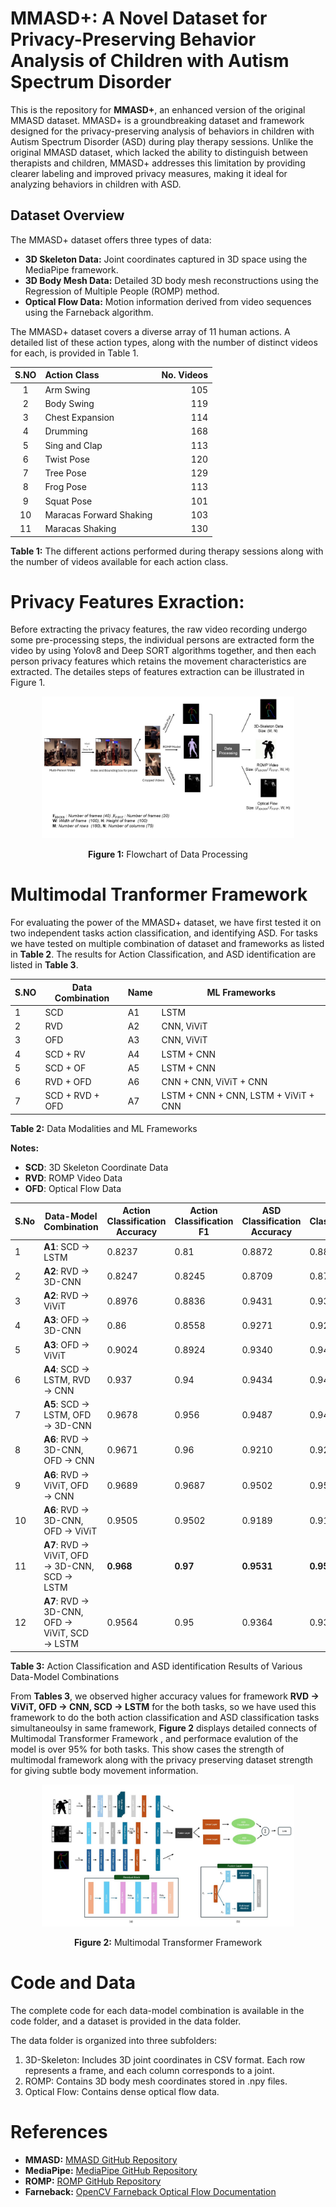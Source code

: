 # MMASD+: A Novel Dataset for Privacy-Preserving Behavior Analysis of Children with Autism Spectrum Disorder

This is the repository for **MMASD+**, an enhanced version of the original MMASD dataset. MMASD+ is a groundbreaking dataset and framework designed for the privacy-preserving analysis of behaviors in children with Autism Spectrum Disorder (ASD) during play therapy sessions. Unlike the original MMASD dataset, which lacked the ability to distinguish between therapists and children, MMASD+ addresses this limitation by providing clearer labeling and improved privacy measures, making it ideal for analyzing behaviors in children with ASD.

## Dataset Overview

The MMASD+ dataset offers three types of data:
- **3D Skeleton Data:**  Joint coordinates captured in 3D space using the MediaPipe framework.
- **3D Body Mesh Data:** Detailed 3D body mesh reconstructions using the Regression of Multiple People (ROMP) method.
- **Optical Flow Data:** Motion information derived from video sequences using the Farneback algorithm.
  
The MMASD+ dataset covers a diverse array of 11 human actions. A detailed list of these action types, along with the number of distinct videos for each, is provided in Table 1.

| S.NO | Action Class             | No. Videos |
|:----:|:-------------------------|-----------:|
| 1    | Arm Swing                | 105        |
| 2    | Body Swing               | 119        |
| 3    | Chest Expansion          | 114        |
| 4    | Drumming                 | 168        |
| 5    | Sing and Clap            | 113        |
| 6    | Twist Pose               | 120        |
| 7    | Tree Pose                | 129        |
| 8    | Frog Pose                | 113        |
| 9    | Squat Pose               | 101        |
| 10   | Maracas Forward Shaking  | 103        |
| 11   | Maracas Shaking          | 130        |

**Table 1:** The different actions performed during therapy sessions along with the number of videos available for each action class.


# Privacy Features Exraction:
Before extracting the privacy features, the raw video recording undergo some pre-processing steps, the individual persons are extracted form the video by using Yolov8 and Deep SORT algorithms together, and then each person privacy features which retains the movement characteristics are extracted. The detailes steps of features extraction can be illustrated in Figure 1. 

<div align="center">
  <img src="data_flow_chart_mmasd.jpg" alt="Flowchart of Data Processing (don't forget to change ROMP image)" width="80%">

  <p><strong>Figure 1:</strong> Flowchart of Data Processing</p>
</div>

# Multimodal Tranformer Framework

For evaluating the power of the MMASD+ dataset, we have first tested it on two independent tasks action classification, and identifying ASD. For tasks we have tested on multiple combination of dataset and frameworks as listed in **Table 2**. The results for Action Classification, and ASD identification are listed in **Table 3**.

| S.NO | Data Combination         | Name | ML Frameworks           |
|------|--------------------------|------|-------------------------|
| 1    | SCD                      | A1   | LSTM                    |
| 2    | RVD                      | A2   | CNN, ViViT              |
| 3    | OFD                      | A3   | CNN, ViViT              |
| 4    | SCD + RV                 | A4   | LSTM + CNN              |
| 5    | SCD + OF                 | A5   | LSTM + CNN              |
| 6    | RVD + OFD                | A6   | CNN + CNN, ViViT + CNN  |
| 7    | SCD + RVD + OFD          | A7   | LSTM + CNN + CNN, LSTM + ViViT + CNN |

**Table 2:** Data Modalities and ML Frameworks

**Notes:**
- **SCD**: 3D Skeleton Coordinate Data
- **RVD**: ROMP Video Data
- **OFD**: Optical Flow Data

| S.No | Data-Model Combination | Action Classification Accuracy | Action Classification F1 | ASD Classification Accuracy | ASD Classification F1 |
|------|------------------------|-------------------------------|--------------------------|-----------------------------|------------------------|
| 1    | **A1**: SCD → LSTM                       | 0.8237 | 0.81   | 0.8872 | 0.8870 |
| 2    | **A2**: RVD → 3D-CNN                     | 0.8247 | 0.8245 | 0.8709 | 0.8707 |
| 3    | **A2**: RVD → ViViT                      | 0.8976 | 0.8836 | 0.9431 | 0.93   |
| 4    | **A3**: OFD → 3D-CNN                     | 0.86   | 0.8558 | 0.9271 | 0.9269 |
| 5    | **A3**: OFD → ViViT                      | 0.9024 | 0.8924 | 0.9340 | 0.94   |
| 6    | **A4**: SCD → LSTM, RVD → CNN            | 0.937  | 0.94   | 0.9434 | 0.9431 |
| 7    | **A5**: SCD → LSTM, OFD → 3D-CNN         | 0.9678 | 0.956  | 0.9487 | 0.9484 |
| 8    | **A6**: RVD → 3D-CNN, OFD → CNN          | 0.9671 | 0.96   | 0.9210 | 0.9220 |
| 9    | **A6**: RVD → ViViT, OFD → CNN           | 0.9689 | 0.9687 | 0.9502 | 0.9511 |
| 10   | **A6**: RVD → 3D-CNN, OFD → ViViT        | 0.9505 | 0.9502 | 0.9189 | 0.9185 |
| 11   | **A7**: RVD → ViViT, OFD → 3D-CNN, SCD → LSTM | **0.968** | **0.97** | **0.9531** | **0.9523** |
| 12   | **A7**: RVD → 3D-CNN, OFD → ViViT, SCD → LSTM | 0.9564 | 0.95   | 0.9364 | 0.9362 |

**Table 3:** Action Classification and ASD identification Results of Various Data-Model Combinations

From **Tables 3**, we observed higher accuracy values for framework **RVD → ViViT, OFD → CNN, SCD → LSTM** for the both tasks, so we have used this framework to do the both action classification and ASD classification tasks simultaneoulsy in same framework, **Figure 2** displays detailed connects of Multimodal Transformer Framework , and performace evalution of the model is over 95% for both tasks. This show cases the strength of multimodal framework along with the privacy preserving dataset strength for giving subtle body movement information. 

<div align="center">
  <img src="MMASD_FINAL_COPU.jpg" alt="Flowchart of Data Processing (don't forget to change ROMP image)" width="80%">

  <p><strong>Figure 2:</strong> Multimodal Transformer Framework</p>
</div>

# Code and Data

The complete code for each data-model combination is available in the code folder, and a dataset is provided in the data folder.

The data folder is organized into three subfolders:

1. 3D-Skeleton: Includes 3D joint coordinates in CSV format. Each row represents a frame, and each column corresponds to a joint.
2. ROMP: Contains 3D body mesh coordinates stored in .npy files.
3. Optical Flow: Contains dense optical flow data.

# References

- **MMASD:** [MMASD GitHub Repository](https://github.com/Li-Jicheng/MMASD-A-Multimodal-Dataset-for-Autism-Intervention-Analysis/tree/main?tab=readme-ov-file)
- **MediaPipe:** [MediaPipe GitHub Repository](https://github.com/google/mediapipe)
- **ROMP:** [ROMP GitHub Repository](https://github.com/Arthur151/ROMP)
- **Farneback:** [OpenCV Farneback Optical Flow Documentation](https://docs.opencv.org/3.4/d4/dee/tutorial_optical_flow.html)





